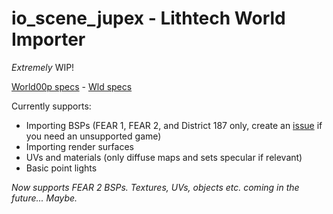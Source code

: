 # io_scene_jupex - Lithtech World Importer

*Extremely* WIP!

[World00p specs](https://gist.github.com/Five-Damned-Dollarz/56fb8f497056ec443021ea4aad71409c) - [Wld specs](https://gist.github.com/Five-Damned-Dollarz/7f7223f5128a495777212685244dd229)

Currently supports:
 - Importing BSPs (FEAR 1, FEAR 2, and District 187 only, create an [issue](https://github.com/Five-Damned-Dollarz/io_scene_jupex/issues/new) if you need an unsupported game)
 - Importing render surfaces
 - UVs and materials (only diffuse maps and sets specular if relevant)
 - Basic point lights

*Now supports FEAR 2 BSPs. Textures, UVs, objects etc. coming in the future... Maybe.*